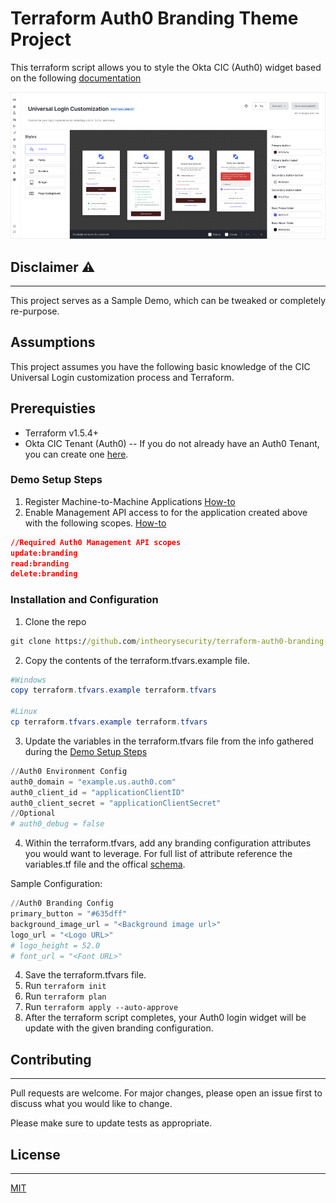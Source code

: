 # Terraform Auth0 Branding Theme Project

This terraform script allows you to style the Okta CIC (Auth0) widget based on the following [documentation](https://auth0.com/docs/customize/login-pages/universal-login/customize-themes)

![Widget Image](./screenshots/widget_config.png)

## Disclaimer :warning:
---
This project serves as a Sample Demo, which can be tweaked or completely re-purpose.

## Assumptions
This project assumes you have the following basic knowledge of the CIC Universal Login customization process and Terraform.

## Prerequisties
* Terraform v1.5.4+
* Okta CIC Tenant (Auth0) -- If you do not already have an Auth0 Tenant, you can create one [here](https://auth0.com/signup?place=header&type=button&text=sign%20up).

### Demo Setup Steps
1. Register Machine-to-Machine Applications [How-to](https://auth0.com/docs/get-started/auth0-overview/create-applications/machine-to-machine-apps)
2. Enable Management API access to for the application created above with the following scopes. [How-to](https://auth0.com/docs/get-started/apis/add-api-permissions)

```json
//Required Auth0 Management API scopes
update:branding
read:branding
delete:branding
```

### Installation and Configuration
1. Clone the repo
```bat
git clone https://github.com/intheorysecurity/terraform-auth0-branding-theme
```

2. Copy the contents of the terraform.tfvars.example file.
```powershell
#Windows
copy terraform.tfvars.example terraform.tfvars

#Linux
cp terraform.tfvars.example terraform.tfvars
```

3. Update the variables in the terraform.tfvars file from the info gathered during the [Demo Setup Steps](#demo-setup-steps)
```powershell
//Auth0 Environment Config
auth0_domain = "example.us.auth0.com"
auth0_client_id = "applicationClientID"
auth0_client_secret = "applicationClientSecret"
//Optional
# auth0_debug = false
```

4. Within the terraform.tfvars, add any branding configuration attributes you would want to leverage. For full list of attribute reference the variables.tf file and the offical [schema](https://registry.terraform.io/providers/auth0/auth0/latest/docs/resources/branding_theme#schema).

Sample Configuration: 

```powershell
//Auth0 Branding Config
primary_button = "#635dff"
background_image_url = "<Background image url>"
logo_url = "<Logo URL>"
# logo_height = 52.0
# font_url = "<Font URL>"
```

4. Save the terraform.tfvars file.
5. Run `terraform init`
6. Run `terraform plan`
7. Run `terraform apply --auto-approve`
8. After the terraform script completes, your Auth0 login widget will be update with the given branding configuration.

## Contributing
---
Pull requests are welcome. For major changes, please open an issue first to discuss what you would like to change.

Please make sure to update tests as appropriate.

## License
---
[MIT](https://choosealicense.com/licenses/mit/)